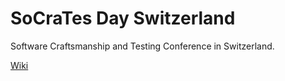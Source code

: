 # SoCraTes Day Switzerland

Software Craftsmanship and Testing Conference in Switzerland.

[Wiki](https://github.com/socrates-ch/conference/wiki)
